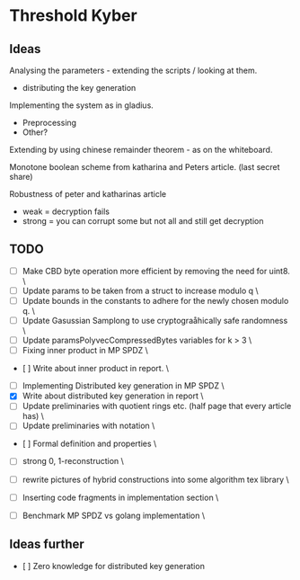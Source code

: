# Threshold Kyber


## Ideas
Analysing the parameters - extending the scripts / looking at them. 
- distributing the key generation 

Implementing the system as in gladius.
- Preprocessing
- Other?

Extending by using chinese remainder theorem - as on the whiteboard.

Monotone boolean scheme from katharina and Peters article. (last secret share)

Robustness of peter and katharinas article
- weak = decryption fails
- strong = you can corrupt some but not all and still get decryption


## TODO
- [ ] Make CBD byte operation more efficient by removing the need for uint8. \
- [ ] Update params to be taken from a struct to increase modulo q \
- [ ] Update bounds in the constants to adhere for the newly chosen modulo q. \
- [ ] Update Gasussian Samplong to use cryptograåhically safe randomness \
- [ ] Update paramsPolyvecCompressedBytes variables for k > 3 \
- [ ] Fixing inner product in MP SPDZ \
- [ ] Write about inner product in report. \
- [ ] Implementing Distributed key generation in MP SPDZ \
- [x] Write about distributed key generation in report \
- [ ] Update preliminaries with quotient rings etc. (half page that every article has) \
- [ ] Update preliminaries with notation \
- [ ] Formal definition and properties \
- [ ] strong 0, 1-reconstruction \
- [ ] rewrite pictures of hybrid constructions into some algorithm tex library \
- [ ] Inserting code fragments in implementation section \
- [ ] Benchmark MP SPDZ vs golang implementation \


## Ideas further
- [ ] Zero knowledge for distributed key generation

